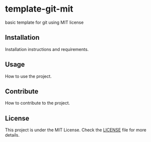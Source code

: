 # template-git-mit
basic template for git using MIT license

## Installation

Installation instructions and requirements.

## Usage

How to use the project.

## Contribute

How to contribute to the project.

## License

This project is under the MIT License. Check the [LICENSE](LICENSE) file for more details.
